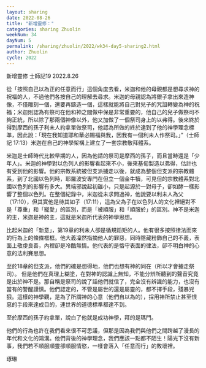 ```yaml
---
layout: sharing
date: 2022-08-26
title: "新增靈修："
categories: sharing Zhuolin
weekNum: 34
dayNum: 5
permalink: /sharing/zhuolin/2022/wk34-day5-sharing2.html
author: Zhuolin
cycle: 2022
---  
```

新增靈修 士師記19
2022.8.26

從「按照自己以為正的任意而行」這個角度去看，米迦和他的母親都是想尋求神的祝福的人，不過他們各按自己的理解去尋求。米迦的母親認為將銀子拿出來造神像，不僅雕刻一個，還要再鑄造一個，這樣就能將自己對兒子的咒詛轉變為神的祝福；米迦則認為有祭司在他和神之間做中保是非常重要的，他自己的兒子做祭司不夠正統，所以除了那兩個神像以外，他又加做了一個祭司身上的以弗得。後來終於得到摩西的孫子利未人約拿單做祭司，他認為所做的終於達到了他的神學理念標準，因此說：「現在我知道耶和華必賜福與我，因我有一個利未人作祭司。」”（士師記‬ ‭17:13‬）米迦在自己的神學架構上建立了一套宗教敬拜體系。

米迦是士師時代比較早期的人，因為他請的祭司是摩西的孫子，而且當時還是「少年人」。米迦的神學對以色列人的影響看起來不小，後來基甸製造以弗得，估計也有受到他的影響。他的宗教系統被但支派擄走以後，就成為整個但支派的宗教體系，到了北國以色列時，耶羅波安專門在但立一個金牛犢，可見但的宗教體系對北國以色列的影響有多大。異端邪說起初雖小，只是起源於一對母子，卻如酵一樣影響了整個以色列。在整個紀錄中，米迦從未求問過神，他說要以利未人為父（17:10），但其實他是待其如子（17:11），這為父為子在以色列人的文化裡絕對不是「尊重」和「寵愛」的區別，而是「被順服」和「順服於」的區別。神不是米迦的主，米迦是神的主，這就是米迦所代表的神學思想。

比起米迦的「新意」，第19章的利未人卻是循規蹈矩的人。他有很多按照律法而來的行為上的條條框框。他大義凜然指摘他人的罪惡，同時隱藏粉飾自己的不義，表面上敬虔良善，內裡卻是冷酷無情。他代表的是恪守表面的律法，卻不明白神的心意的法利賽思想。

至於18章的但支派，他們的確是想得地，他們也想有神的同在（所以才會擄走祭司）。 但是他們在真理上糊塗，在對神的認識上無知，不能分辨所聽到的聲音究竟是出於神不是。那自稱是祭司的說了話他們就信了，完全沒有辨識的能力，也沒有當有的警醒謹慎。他們認定的，不管是屬世的還是屬靈的，都不擇手段，殘暴兇狠。這樣的神學觀，是為了所謂神的心意（他們自以為的），採用神所禁止甚至恨惡的手段來達成目的，連世界的道德標準都達不到。

至於摩西的孫子約拿單，說白了他就是成功神學，拜的是瑪門。

他們的行為也許在我們看來很不可思議，但那是因為我們與他們之間跨越了漫長的年代和文化的鴻溝。他們背後的神學理念，我們應該一點都不陌生！陽光下沒有新事，我們若不順服順靈卻順服情慾，一樣會落入「任意而行」的敗壞裡。

琢琳
